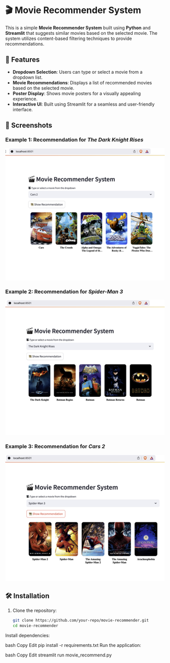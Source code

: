 # 🎬 Movie Recommender System

This is a simple **Movie Recommender System** built using **Python** and **Streamlit** that suggests similar movies based on the selected movie. The system utilizes content-based filtering techniques to provide recommendations.

## 🚀 Features

- **Dropdown Selection**: Users can type or select a movie from a dropdown list.
- **Movie Recommendations**: Displays a list of recommended movies based on the selected movie.
- **Poster Display**: Shows movie posters for a visually appealing experience.
- **Interactive UI**: Built using Streamlit for a seamless and user-friendly interface.

## 📸 Screenshots

### **Example 1: Recommendation for *The Dark Knight Rises***
![The Dark Knight Rises Recommendation](ss1.png)

### **Example 2: Recommendation for *Spider-Man 3***
![Spider-Man 3 Recommendation](ss2.png)

### **Example 3: Recommendation for *Cars 2***
![Cars 2 Recommendation](ss3.png)

## 🛠️ Installation

1. Clone the repository:

   ```bash
   git clone https://github.com/your-repo/movie-recommender.git
   cd movie-recommender
Install dependencies:

bash
Copy
Edit
pip install -r requirements.txt
Run the application:

bash
Copy
Edit
streamlit run movie_recommend.py
